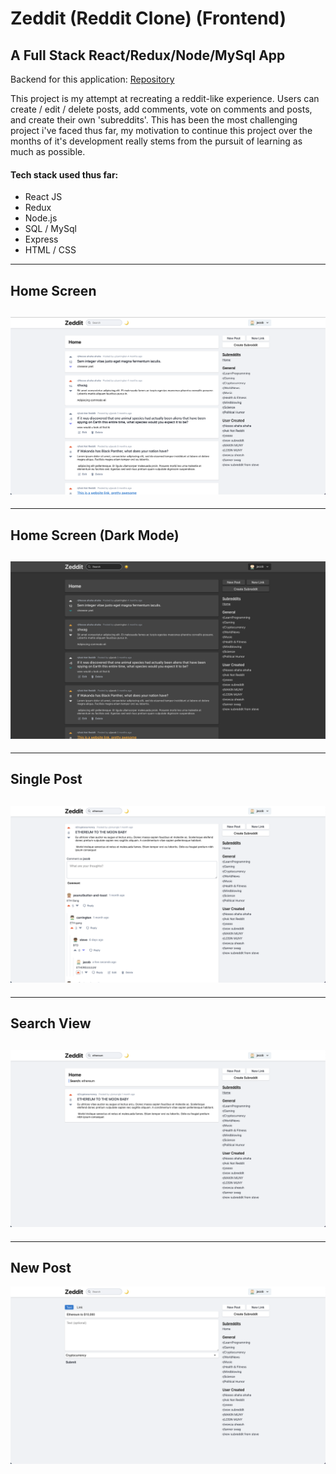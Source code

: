 


# Zeddit (Reddit Clone) (Frontend)
## A Full Stack React/Redux/Node/MySql App

Backend for this application: [Repository](https://github.com/jacobbroughton/reddit-clone-backend)

This project is my attempt at recreating a reddit-like experience. Users can create / edit / delete posts, add comments, vote on comments and posts, and create their own 'subreddits'. This has been the most challenging project i've faced thus far, my motivation to continue this project over the months of it's development really stems from the pursuit of learning as much as possible.

#### Tech stack used thus far:
<ul>
  <li>React JS</li>
  <li>Redux</li>
  <li>Node.js</li>
  <li>SQL / MySql</li>
  <li>Express</li>
  <li>HTML / CSS</li>
</ul>

---
## Home Screen
![Home screen](public/images/home-light.png)
---
---
## Home Screen (Dark Mode)

![Home screen (dark mode)](public/images/home-dark.png)
---
---
## Single Post

![Single Post](public/images/single-post.png)
---
---
## Search View

![Search View](public/images/search.png)
---
---
## New Post

![New post](public/images/new-post.png)

